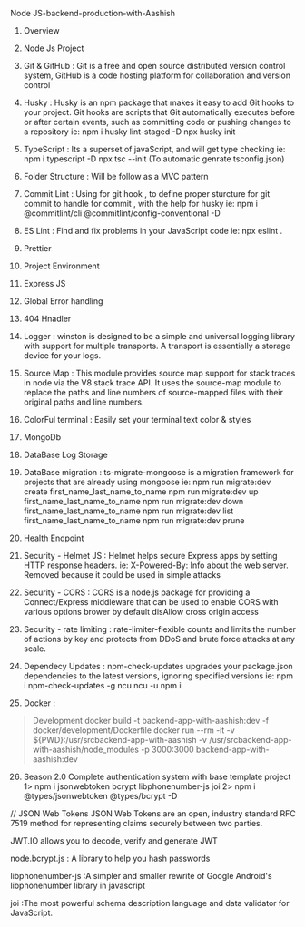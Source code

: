 Node JS-backend-production-with-Aashish

1. Overview
2. Node Js Project
3. Git & GitHub :  Git is a free and open source distributed version control system, GitHub is a code hosting platform for collaboration and version control

4. Husky :  Husky is an npm package that makes it easy to add Git hooks to your project. Git hooks are scripts that Git automatically executes before or after certain events, such as committing code or pushing changes to a repository
ie:  npm i husky lint-staged -D
     npx husky init

5. TypeScript :  Its a superset of javaScript, and will get type checking
ie:  npm i typescript -D
     npx tsc --init (To automatic genrate tsconfig.json)

6. Folder Structure :  Will be follow as a MVC pattern
7. Commit Lint : Using for git hook , to define proper sturcture for git commit to handle for commit , with the help for husky
ie:  npm i @commitlint/cli
 @commitlint/config-conventional -D
 
8. ES Lint : Find and fix problems in your JavaScript code
ie: npx eslint .
9. Prettier
10. Project Environment
11. Express JS
12. Global Error handling
13. 404 Hnadler
14. Logger : winston is designed to be a simple and universal logging library with support for multiple transports. A transport is essentially a storage device for your logs.

15. Source Map :  This module provides source map support for stack traces in node via the V8 stack trace API. It uses the source-map module to replace the paths and line numbers of source-mapped files with their original paths and line numbers.

16. ColorFul terminal : Easily set your terminal text color & styles
17. MongoDb
18. DataBase Log Storage
19. DataBase migration :  ts-migrate-mongoose is a migration framework for projects that are already using mongoose
ie:  npm run migrate:dev create first_name_last_name_to_name
     npm run migrate:dev up first_name_last_name_to_name
     npm run migrate:dev down first_name_last_name_to_name
     npm run migrate:dev list first_name_last_name_to_name
     npm run migrate:dev prune

20. Health Endpoint
21. Security - Helmet JS : Helmet helps secure Express apps by setting HTTP response headers.
ie: X-Powered-By: Info about the web server. Removed because it could be used in simple attacks

22. Security - CORS : CORS is a node.js package for providing a Connect/Express middleware that can be used to enable CORS with various options
brower by default disAllow cross origin access

23. Security - rate limiting : rate-limiter-flexible counts and limits the number of actions by key and protects from DDoS and brute force attacks at any scale.

24. Dependecy Updates : npm-check-updates upgrades your package.json dependencies to the latest versions, ignoring specified versions
ie: npm i npm-check-updates -g
ncu
ncu -u 
npm i

25. Docker : 
>Development
docker build -t backend-app-with-aashish:dev -f docker/development/Dockerfile
docker run --rm -it -v ${PWD}:/usr/srcbackend-app-with-aashish -v /usr/srcbackend-app-with-aashish/node_modules -p 3000:3000 backend-app-with-aashish:dev


26. Season 2.0 Complete authentication system with base template project 
1>  npm i jsonwebtoken bcrypt libphonenumber-js joi
2>  npm i @types/jsonwebtoken @types/bcrypt -D 

// JSON Web Tokens
JSON Web Tokens are an open, industry standard RFC 7519 method for representing claims securely between two parties.

JWT.IO allows you to decode, verify and generate JWT

node.bcrypt.js : A library to help you hash passwords

libphonenumber-js :A simpler and smaller rewrite of Google Android's libphonenumber library in javascript

joi :The most powerful schema description language and data validator for JavaScript.

